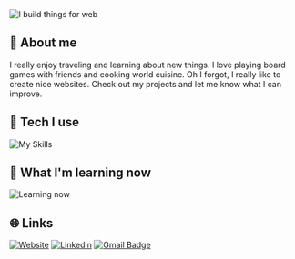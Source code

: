 <img alt="I build things for web" align="center" src="https://readme-typing-svg.demolab.com?font=Fira+Code&pause=1000&width=435&lines=I+build+things+for+web">


## 🙍 About me
I really enjoy traveling and learning about new things. I love playing board games with friends and cooking world cuisine. Oh I forgot, I really like to create nice websites. Check out my projects and let me know what I can improve.

## 🔧 Tech I use

![My Skills](https://skillicons.dev/icons?i=javascript,typescript,react,redux,html,css,sass,tailwind,styledcomponents,bootstrap,materialui,git)

## 📖 What I'm learning now

![Learning now](https://skillicons.dev/icons?i=jest)

## 🌐 Links

[![Website](https://img.shields.io/badge/-Website-gray?style=flat-square&logoColor=white&link=https://kburzynski.com/)](https://kburzynski.com/)
[![Linkedin](https://img.shields.io/badge/-LinkedIn-blue?style=flat-square&logo=Linkedin&logoColor=white&link=https://www.linkedin.com/in/krzysztof-burzy%C5%84ski-86bb79190/)](https://www.linkedin.com/in/krzysztof-burzy%C5%84ski-86bb79190/)
[![Gmail Badge](https://img.shields.io/badge/-Gmail-c14438?style=flat-square&logo=Gmail&logoColor=white&link=mailto:krzy.burzynski@gmail.com)](mailto:krzy.burzynski@gmail.com)